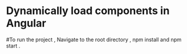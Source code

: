 # Dynamically load components in Angular
#To run the project , Navigate to the root directory , npm install and npm start . 
